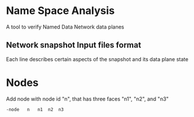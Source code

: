 # Name Space Analysis

A tool to verify Named Data Network data planes

## Network snapshot Input files format

Each line describes certain aspects of the snapshot and its data plane state

# Nodes 

Add node with node id "n", that has three faces "n1", "n2", and "n3"
```
-node   n   n1  n2  n3
```